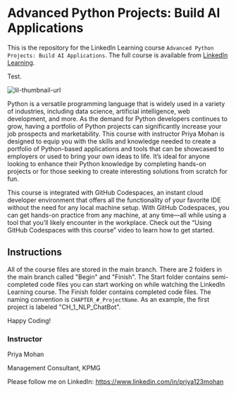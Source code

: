 # Advanced Python Projects: Build AI Applications
This is the repository for the LinkedIn Learning course `Advanced Python Projects: Build AI Applications`. The full course is available from [LinkedIn Learning][lil-course-url].

Test.

![lil-thumbnail-url]

Python is a versatile programming language that is widely used in a variety of industries, including data science, artificial intelligence, web development, and more. As the demand for Python developers continues to grow, having a portfolio of Python projects can significantly increase your job prospects and marketability. This course with instructor Priya Mohan is designed to equip you with the skills and knowledge needed to create a portfolio of Python-based applications and tools that can be showcased to employers or used to bring your own ideas to life. It’s ideal for anyone looking to enhance their Python knowledge by completing hands-on projects or for those seeking to create interesting solutions from scratch for fun.

This course is integrated with GitHub Codespaces, an instant cloud developer environment that offers all the functionality of your favorite IDE without the need for any local machine setup. With GitHub Codespaces, you can get hands-on practice from any machine, at any time—all while using a tool that you’ll likely encounter in the workplace. Check out the “Using GitHub Codespaces with this course” video to learn how to get started.

## Instructions
All of the course files are stored in the main branch. There are 2 folders in the main branch called "Begin" and "Finish". The Start folder contains semi-completed code files you can start working on while watching the LinkedIn Learning course. The Finish folder contains completed code files. The naming convention is `CHAPTER_#_ProjectName`. As an example, the first project is labeled "CH_1_NLP_ChatBot".

Happy Coding!

### Instructor

Priya Mohan

Management Consultant, KPMG

Please follow me on LinkedIn: https://www.linkedin.com/in/priya123mohan

[0]: # (Replace these placeholder URLs with actual course URLs)

[lil-course-url]: https://www.linkedin.com/learning/advanced-python-projects-build-ai-applications
[lil-thumbnail-url]: https://media.licdn.com/dms/image/D560DAQHIPR3VAGQGiQ/learning-public-crop_675_1200/0/1713466120470?e=2147483647&v=beta&t=on84QImWhMSkQjBq4E8OiW9BuJeJ7vP_Np1ZmCkhtzo

